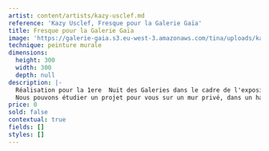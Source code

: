```yaml
---
artist: content/artists/kazy-usclef.md
reference: 'Kazy Usclef, Fresque pour la Galerie Gaïa'
title: Fresque pour la Galerie Gaïa
image: 'https://galerie-gaia.s3.eu-west-3.amazonaws.com/tina/uploads/kazy-usclef/fresque-pour-la-galerie-gaia.jpg'
technique: peinture murale
dimensions:
  height: 300
  width: 300
  depth: null
description: |-
  Réalisation pour la 1ere  Nuit des Galeries dans le cadre de l'exposition La Chambre 21
  Nous pouvons étudier un projet pour vous sur un mur privé, dans un hall d'entreprise, ou sur toile. Prix selon le projet
price: 0
sold: false
contextual: true
fields: []
styles: []
---
```


